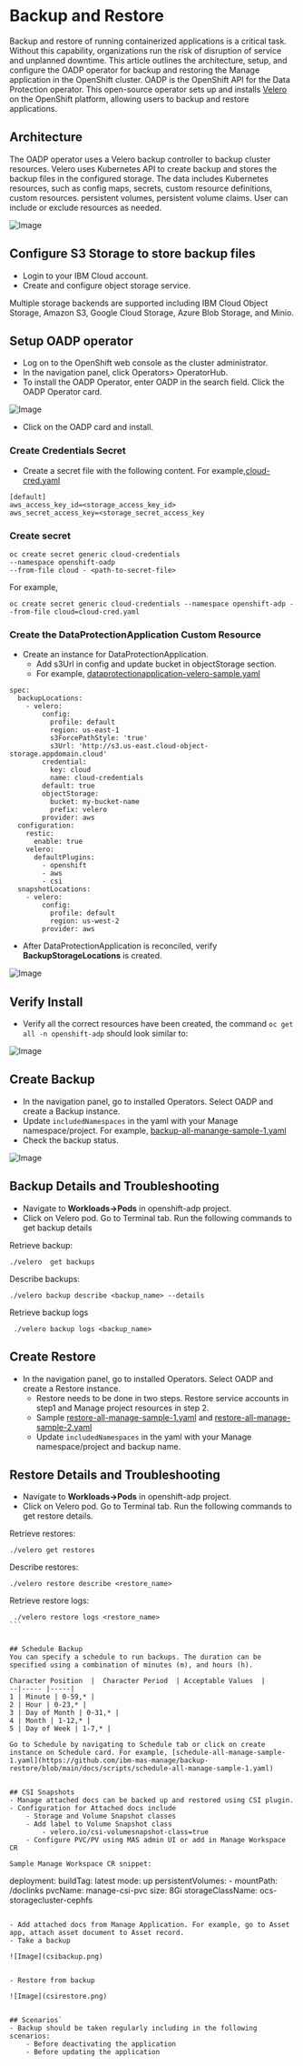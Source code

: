 # Backup and Restore

Backup and restore of running containerized applications is a critical task. Without this capability, organizations run the risk of disruption of service and unplanned downtime. This article outlines the architecture, setup, and configure the OADP operator for backup and restoring the Manage application in the OpenShift cluster. OADP is the OpenShift API for the Data Protection operator. This open-source operator sets up and installs [Velero](https://velero.io/) on the OpenShift platform, allowing users to backup and restore applications.

## Architecture
The OADP operator uses a Velero backup controller to backup cluster resources. Velero uses Kubernetes API to create backup and stores the backup files in the configured storage. The data includes Kubernetes resources, such as config maps, secrets, custom resource definitions, custom resources. persistent volumes, persistent volume claims. User can include or exclude resources as needed.


![Image](oadparch.png)


## Configure S3 Storage to store backup files

- Login to your IBM Cloud account.
- Create and configure object storage service.

Multiple storage backends are supported including IBM Cloud Object Storage, Amazon S3, Google Cloud Storage, Azure Blob Storage, and Minio.
	
## Setup OADP operator

- Log on to the OpenShift web console as the cluster administrator.
- In the navigation panel, click Operators> OperatorHub.
- To install the OADP Operator, enter OADP in the search field. Click the OADP Operator card.

![Image](operatorhub.png)
	
	
- Click on the OADP card and install.

### Create Credentials Secret

- Create a secret file with the following content. For example,[cloud-cred.yaml](https://github.com/ibm-mas-manage/backup-restore/blob/main/docs/scripts/cloud-cred.yaml)
	

```
[default]
aws_access_key_id=<storage_access_key_id>
aws_secret_access_key=<storage_secret_access_key

```

### Create secret

```
oc create secret generic cloud-credentials
--namespace openshift-oadp
--from-file cloud - <path-to-secret-file>
```

For example,
```
oc create secret generic cloud-credentials --namespace openshift-adp --from-file cloud=cloud-cred.yaml​
```

### Create the DataProtectionApplication Custom Resource

- Create an instance for DataProtectionApplication.
	- Add s3Url in config and update bucket in objectStorage section.
    - For example, [dataprotectionapplication-velero-sample.yaml](https://github.com/ibm-mas-manage/backup-restore/blob/main/docs/scripts/dataprotectionapplication-velero-sample.yaml)

```
spec:
  backupLocations:
    - velero:
        config:
          profile: default
          region: us-east-1
          s3ForcePathStyle: 'true'
          s3Url: 'http://s3.us-east.cloud-object-storage.appdomain.cloud'
        credential:
          key: cloud
          name: cloud-credentials
        default: true
        objectStorage:
          bucket: my-bucket-name
          prefix: velero
        provider: aws
  configuration:
    restic:
      enable: true
    velero:
      defaultPlugins:
        - openshift
        - aws
		- csi
  snapshotLocations:
    - velero:
        config:
          profile: default
          region: us-west-2
        provider: aws

```

- After DataProtectionApplication is reconciled, verify **BackupStorageLocations** is created.

![Image](location.png)

## Verify Install

- Verify all the correct resources have been created, the command `oc get all -n openshift-adp` should look similar to:

![Image](verify.png)

## Create Backup

- In the navigation panel, go to installed Operators. Select OADP and create a Backup instance.
- Update `includedNamespaces` in the yaml with your Manage namespace/project. For example, [backup-all-manange-sample-1.yaml](https://github.com/ibm-mas-manage/backup-restore/blob/main/docs/scripts/backup-all-manange-sample-1.yaml)
- Check the backup status.


![Image](backup.png) 


## Backup Details and Troubleshooting

- Navigate to **Workloads->Pods** in openshift-adp project.
- Click on Velero pod. Go to Terminal tab. Run the following commands to get backup details

Retrieve backup:

```
./velero  get backups

```

Describe backups:

```
./velero backup describe <backup_name> --details
```

Retrieve backup logs

```
 ./velero backup logs <backup_name>
```

## Create Restore

- In the navigation panel, go to installed Operators. Select OADP and create a Restore instance.
    - Restore needs to be done in two steps. Restore service accounts in step1 and Manage project resources in step 2.
    - Sample [restore-all-manage-sample-1.yaml](https://github.com/ibm-mas-manage/backup-restore/blob/main/docs/scripts/restore-all-manage-sample-1.yaml) and [restore-all-manage-sample-2.yaml](https://github.com/ibm-mas-manage/backup-restore/blob/main/docs/scripts/restore-all-manage-sample-2.yaml)
    - Update `includedNamespaces` in the yaml with your Manage namespace/project and backup name.

## Restore Details and Troubleshooting

- Navigate to **Workloads->Pods** in openshift-adp project.
- Click on Velero pod. Go to Terminal tab. Run the following commands to get restore details.

Retrieve restores:

```
./velero get restores
```

Describe restores:

```
./velero restore describe <restore_name>
```

Retrieve restore logs:

```
 ./velero restore logs <restore_name>
​```


## Schedule Backup
You can specify a schedule to run backups. The duration can be specified using a combination of minutes (m), and hours (h).

Character Position  |  Character Period  | Acceptable Values  | 
--|----- |-----|
1 | Minute | 0-59,* |
2 | Hour | 0-23,* |
3 | Day of Month | 0-31,* |
4 | Month | 1-12,* |
5 | Day of Week | 1-7,* |

Go to Schedule by navigating to Schedule tab or click on create instance on Schedule card. For example, [schedule-all-manage-sample-1.yaml](https://github.com/ibm-mas-manage/backup-restore/blob/main/docs/scripts/schedule-all-manage-sample-1.yaml)      


## CSI Snapshots
- Manage attached docs can be backed up and restored using CSI plugin.
- Configuration for Attached docs include
	- Storage and Volume Snapshot classes
	- Add label to Volume Snapshot class
		- velero.io/csi-volumesnapshot-class=true
	- Configure PVC/PV using MAS admin UI or add in Manage Workspace CR

Sample Manage Workspace CR snippet:

```
deployment:
    buildTag: latest
    mode: up
    persistentVolumes:
      - mountPath: /doclinks
        pvcName: manage-csi-pvc
        size: 8Gi
        storageClassName: ocs-storagecluster-cephfs
		  
```

- Add attached docs from Manage Application. For example, go to Asset app, attach asset document to Asset record.
- Take a backup 

![Image](csibackup.png) 


- Restore from backup

![Image](csirestore.png)


## Scenarios`
- Backup should be taken regularly including in the following scenarios:
	- Before deactivating the application
	- Before updating the application
